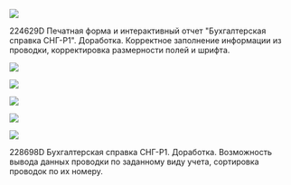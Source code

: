 ![](Telegram_I8F8GETBKn.png)

224629D Печатная форма и интерактивный отчет "Бухгалтерская справка СНГ-Р1". Доработка. Корректное заполнение информации из проводки, корректировка размерности полей и шрифта.


![](1%201.png)

![](2%201.png)

![](3%201.png)

![](4.png)

![](5.png)

228698D Бухгалтерская справка СНГ-Р1. Доработка. Возможность вывода данных проводки по заданному виду учета, сортировка проводок по их номеру.


